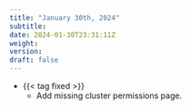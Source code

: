 ```yaml
---
title: "January 30th, 2024"
subtitle:
date: 2024-01-30T23:31:11Z
weight:
version:
draft: false
---
```


- {{< tag fixed >}}
    - Add missing cluster permissions page.
